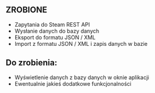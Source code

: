 ## ZROBIONE
 * Zapytania do Steam REST API
 * Wysłanie danych do bazy danych
 * Eksport do formatu JSON / XML 
 * Import z formatu JSON / XML i zapis danych w bazie

 ## Do zrobienia:
  * Wyświetlenie danych z bazy danych w oknie aplikacji
  * Ewentualnie jakieś dodatkowe funkcjonalności
